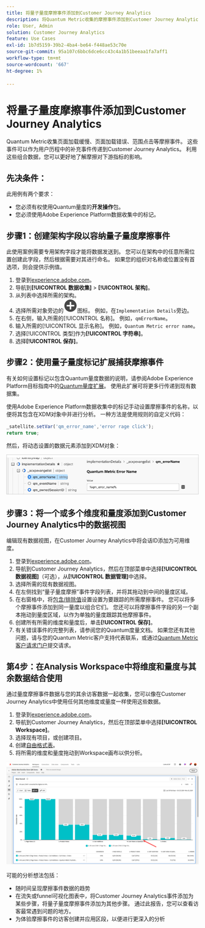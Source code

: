 ```yaml
---
title: 将量子量度摩擦事件添加到Customer Journey Analytics
description: 将Quantum Metric收集的摩擦事件添加到Customer Journey Analytics行为数据，以加深对CJA的分析。
role: User, Admin
solution: Customer Journey Analytics
feature: Use Cases
exl-id: 1b7d5159-39b2-4ba4-be64-f448ae53c70e
source-git-commit: 95a107c6bbc6dce6cc43c4a1b51beeaa1fa7aff1
workflow-type: tm+mt
source-wordcount: '667'
ht-degree: 1%

---
```


# 将量子量度摩擦事件添加到Customer Journey Analytics

Quantum Metric收集页面加载缓慢、页面加载错误、范围点击等摩擦事件。 这些事件可以作为用户历程中的补充事件传递到Customer Journey Analytics。 利用这些组合数据，您可以更好地了解摩擦对下游指标的影响。

## 先决条件：

此用例有两个要求：

* 您必须有权使用Quantum量度的&#x200B;**开发操作**&#x200B;包。
* 您必须使用Adobe Experience Platform数据收集中的标记。

## 步骤1：创建架构字段以容纳量子量度摩擦事件

此使用案例需要专用架构字段才能将数据发送到。 您可以在架构中的任意所需位置创建此字段，然后根据需要对其进行命名。 如果您的组织对名称或位置没有首选项，则会提供示例值。

1. 登录到[experience.adobe.com](https://experience.adobe.com)。
1. 导航到&#x200B;**[!UICONTROL 数据收集]** > **[!UICONTROL 架构]**。
1. 从列表中选择所需的架构。
1. 选择所需对象旁边的![添加字段图标](/help/assets/icons/AddCircle.svg)图标。 例如，在`Implementation Details`旁边。
1. 在右侧，输入所需的[!UICONTROL 名称]。 例如，`qmErrorName`。
1. 输入所需的[!UICONTROL 显示名称]。 例如，`Quantum Metric error name`。
1. 选择[!UICONTROL 类型]作为&#x200B;**[!UICONTROL 字符串]**。
1. 选择&#x200B;**[!UICONTROL 保存]**。

## 步骤2：使用量子量度标记扩展捕获摩擦事件

有关如何设置标记以包含Quantum量度数据的说明，请参阅Adobe Experience Platform目标指南中的[Quantum量度扩展](https://experienceleague.adobe.com/zh-hans/docs/experience-platform/destinations/catalog/analytics/quantum-metric)。 使用此扩展可将更多行传递到现有数据集。

使用Adobe Experience Platform数据收集中的标记手动设置摩擦事件的名称，以便将其包含在XDM对象中并进行分析。 一种方法是使用规则的自定义代码：

```js
_satellite.setVar('qm_error_name','error rage click');
return true;
```

然后，将动态设置的数据元素添加到XDM对象：

![Quantum量度错误名称屏幕快照](assets/error-name.png)

## 步骤3：将一个或多个维度和量度添加到Customer Journey Analytics中的数据视图

编辑现有数据视图，在Customer Journey Analytics中将会话ID添加为可用维度。

1. 登录到[experience.adobe.com](https://experience.adobe.com)。
1. 导航到Customer Journey Analytics，然后在顶部菜单中选择&#x200B;**[!UICONTROL 数据视图]**（可选），从&#x200B;**[!UICONTROL 数据管理]**&#x200B;中选择。
1. 选择所需的现有数据视图。
1. 在左侧找到“量子量度摩擦”事件字段列表，并将其拖动到中间的量度区域。
1. 在右窗格中，将[包含/排除值](/help/data-views/component-settings/include-exclude-values.md)设置设置为要跟踪的所需摩擦事件。 您可以将多个摩擦事件添加到同一量度以组合它们。 您还可以将摩擦事件字段的另一个副本拖动到量度区域，以作为单独的量度跟踪其他摩擦事件。
1. 创建所有所需的维度和量度后，单击&#x200B;**[!UICONTROL 保存]**。
1. 有关错误事件的完整列表，请参阅您的Quantum度量文档。 如果您还有其他问题，请与您的Quantum Metric客户支持代表联系，或通过[Quantum Metric客户请求门户](https://community.quantummetric.com/s/public-support-page)提交请求。

## 第4步：在Analysis Workspace中将维度和量度与其余数据结合使用

通过量度摩擦事件数据与您的其余访客数据一起收集，您可以像在Customer Journey Analytics中使用任何其他维度或量度一样使用这些数据。

1. 登录到[experience.adobe.com](https://experience.adobe.com)。
1. 导航到Customer Journey Analytics，然后在顶部菜单中选择&#x200B;**[!UICONTROL Workspace]**。
1. 选择现有项目，或创建项目。
1. 创建[自由格式表](/help/analysis-workspace/visualizations/freeform-table/freeform-table.md)。
1. 将所需的维度和量度拖动到Workspace画布以供分析。

![摩擦图](assets/friction-graph.png)

可能的分析想法包括：

* 随时间呈现摩擦事件数据的趋势
* 在流失或funnel可视化图表中，将Customer Journey Analytics事件添加为某些步骤，将量子量度摩擦事件添加为其他步骤。 通过此报告，您可以查看访客最常遇到问题的地方。
* 为体验摩擦事件的访客创建并应用区段，以便进行更深入的分析
